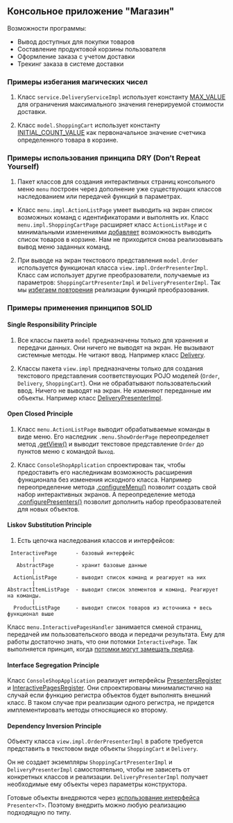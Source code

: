 ﻿## Консольное приложение "Магазин"

Возможности программы:

- Вывод доступных для покупки товаров
- Составление продуктовой корзины пользователя
- Оформление заказа с учетом доставки
- Трекинг заказа в системе доставки

### Примеры избегания магических чисел

1. Класс `service.DeliveryServiceImpl` использует константу [MAX_VALUE](https://github.com/NikitaOmelchenko/Solid/blob/main/src/main/java/service/DeliveryServiceImpl.java) для ограничения максимального значения генерируемой стоимости доставки.

2. Класс `model.ShoppingCart` использует константу [INITIAL_COUNT_VALUE](https://github.com/NikitaOmelchenko/Solid/blob/main/src/main/java/model/ShoppingCart.java) как первоначальное значение счетчика определенного товара в корзине.

### Примеры использования принципа DRY (Don’t Repeat Yourself)

1. Пакет классов для создания интерактивных страниц консольного меню `menu` построен через дополнение уже существующих классов наследованием или передачей функций в параметрах.
  - Класс `menu.impl.ActionListPage` умеет выводить на экран список возможных команд с идентификаторами и выполнять их. Класс `menu.impl.ShoppingCartPage` расширяет класс `ActionListPage` и с минимальными изменениями [добавляет](https://github.com/NikitaOmelchenko/Solid/blob/main/src/main/java/menu/impl/ShoppingCartPage.java) возможность выводить список товаров в корзине. Нам не приходится снова реализовывать вывод меню заданных команд.
2. При выводе на экран текстового представления `model.Order` используется функционал класса `view.impl.OrderPresenterImpl`. Класс сам использует другие преобразователи, получаемые из параметров: `ShoppingCartPresenterImpl` и `DeliveryPresenterImpl`. Так мы [избегаем повторения](https://github.com/NikitaOmelchenko/Solid/blob/main/src/main/java/view/impl/OrderPresenterImpl.java) реализации функций преобразования.

### Примеры применения принципов SOLID

#### Single Responsibility Principle

1. Все классы пакета `model` предназначены только для хранения и передачи данных. Они ничего не выводят на экран. Не вызывают системные методы. Не читают ввод. Например класс [Delivery](https://github.com/NikitaOmelchenko/Solid/blob/main/src/main/java/model/Delivery.java).

2. Классы пакета `view.impl` предназначены только для создания текстового представления соответствующих POJO моделей (`Order`, `Delivery`, `ShoppingCart`). Они не обрабатывают пользовательский ввод. Ничего не выводят на экран. Не изменяют переданные им объекты. Например класс [DeliveryPresenterImpl](https://github.com/NikitaOmelchenko/Solid/blob/main/src/main/java/view/impl/DeliveryPresenterImpl.java).

#### Open Closed Principle

1. Класс `menu.ActionListPage` выводит обрабатываемые команды в виде меню. Его наследник `.menu.ShowOrderPage` переопределяет метод [.getView()](https://github.com/NikitaOmelchenko/Solid/blob/main/src/main/java/menu/impl/ShowOrderPage.java) и выводит текстовое представление `Order` до пунктов меню с командой `Выход`.

2. Класс `ConsoleShopApplication` спроектирован так, чтобы предоставить его наследникам возможность расширения функционала без изменения исходного класса. Например переопределение метода [.configureMenu()](https://github.com/NikitaOmelchenko/Solid/blob/main/src/main/java/ConsoleShopApplication.java)  позволит создать свой набор интерактивных экранов. А переопределение метода [.configurePresenters()](https://github.com/NikitaOmelchenko/Solid/blob/main/src/main/java/ConsoleShopApplication.java) позволит дополнить набор преобразователей для новых объектов.

#### Liskov Substitution Principle

1. Есть цепочка наследования классов и интерфейсов:
```
 InteractivePage      - базовый интерфейс
        |
   AbstractPage       - хранит базовые данные
        |
  ActionListPage      - выводит список команд и реагирует на них
        |
AbstractItemListPage  - выводит список элементов и команд. Реагирует на команды.
        |
  ProductListPage     - выводит список товаров из источника + весь функционал выше
```
Класс `menu.InteractivePagesHandler` занимается сменой страниц, передачей им пользовательского ввода и передачи результата. Ему для работы достаточно знать, что они потомки `InteractivePage`. Так выполняется принцип, когда [потомки могут замещать предка](https://github.com/NikitaOmelchenko/Solid/blob/main/src/main/java/menu/InteractivePagesHandler.java).

#### Interface Segregation Principle

Класс `ConsoleShopApplication` реализует интерфейсы [PresentersRegister](https://github.com/NikitaOmelchenko/Solid/blob/main/src/main/java/view/PresentersRegister.java) и [InteractivePagesRegister](https://github.com/NikitaOmelchenko/Solid/blob/main/src/main/java/menu/InteractivePagesRegister.java). Они спроектированы минималистично на случай если функцию регистра объектов будет выполнять внешний класс. В таком случае при реализации одного регистра, не придется имплементировать методы относящиеся ко второму.

#### Dependency Inversion Principle

Объекту класса `view.impl.OrderPresenterImpl` в работе требуется представить в текстовом виде объекты `ShoppingCart` и `Delivery`.

Он не создает экземпляры `ShoppingCartPresenterImpl` и `DeliveryPresenterImpl` самостоятельно, чтобы не зависеть от конкретных классов и реализации. `DeliveryPresenterImpl` получает необходимые ему объекты через параметры конструктора.

Готовые объекты внедряются через [использование интерфейса](https://github.com/NikitaOmelchenko/Solid/blob/main/src/main/java/view/impl/OrderPresenterImpl.java) `Presenter<T>`. Поэтому внедрить можно любую реализацию подходящую по типу.